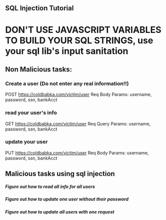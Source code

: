 ## SQL Injection Tutorial

# DON'T USE JAVASCRIPT VARIABLES TO BUILD YOUR SQL STRINGS, use your sql lib's input sanitation

## Non Malicious tasks:

### Create a user (Do not enter any real information!!)

POST https://coldbabka.com/victim/user
Req Body Params: username, password, ssn, bankAcct

### read your user's info

GET https://coldbabka.com/victim/user
Req Query Params: username, password, ssn, bankAcct

### update your user

PUT https://coldbabka.com/victim/user
Req Body Params: username, password, ssn, bankAcct

## Malicious tasks using sql injection

##### Figure out how to read all info for all users

##### Figure out how to update one user without their password

##### Figure out how to update all users with one request

